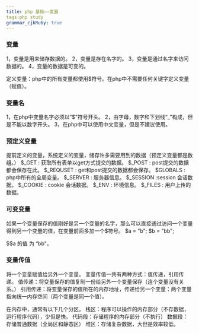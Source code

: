 ```yaml
---
title: php 基础——变量
tags:php study
grammar_cjkRuby: true
---
```


### 变量
1，变量是用来储存数据的。
2，变量是存在名字的。
3，变量是通过名字来访问数据的。
4，变量的数据是可变的。

定义变量：php中的所有变量都使用$符号。在php中不需要任何关键字定义变量（赋值）。

### 变量名
1，在php中变量名字必须以“$"符号开头。
2，由字母，数字和下划线“_”构成，但是不能以数字开头。
3，在php中可以使用中文变量，但是不建议使用。

### 预定义变量
提前定义的变量，系统定义的变量，储存许多需要用到的数据（预定义变量都是数组。）
$_GET : 获取所有表单以get方式提交的数据。
$_POST : post提交的数据都会保存在此。
$_REQUSET :   get和post提交的数据都会保存。
$GLOBALS :  php中所有的全局变量。
$_SERVER : 服务器信息。
$_SESSION :session 会话数据。
$_COOKIE :  cookie 会话数据。
$_ENV : 环境信息。
$_FILES : 用户上传的数据。

### 可变变量
如果一个变量保存的值刚好是另一个变量的名字，那么可以直接通过访问一个变量得到另一个变量的值，在变量前面多加一个$符号。
$a = "b";
$b = "bb";

$$a 的值 为 “bb"。

### 变量传值
将一个变量赋值给另外一个变量。
变量传值一共有两种方式：值传递，引用传递。
值传递：将变量保存的值复制一份给另外一个变量保存（连个变量没有关系。）
引用传递：将变量保存的值所在的内存地址，传递给另一个变量：两个变量指向统一内存空间（两个变量是同一个值）。

在内存中，通常有以下几个分区。
栈区：程序可以操作的内存部分（不存数据，运行程序代码），少但是快。
代码段：存储程序的内存部分（不执行）
数据段：存储普通数据（全局区和静态区）
堆区：存储复杂数据，大但是效率较低。